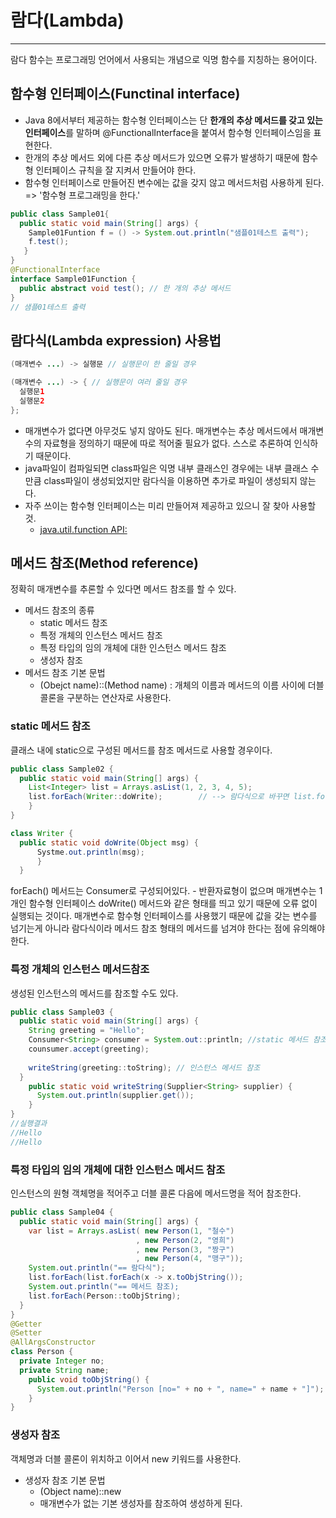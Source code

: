 # **람다(Lambda)**
---
람다 함수는 프로그래밍 언어에서 사용되는 개념으로 익명 함수를 지칭하는 용어이다.


## **함수형 인터페이스(Functinal interface)**

- Java 8에서부터 제공하는 함수형 인터페이스는 단 **한개의 추상 메서드를 갖고 있는 인터페이스**를 말하며 @FunctionalInterface을 붙여서 함수형 인터페이스임을 표현한다.
- 한개의 추상 메서드 외에 다른 추상 메서드가 있으면 오류가 발생하기 때문에 함수형 인터페이스 규칙을 잘 지켜서 만들어야 한다.
- 함수형 인터페이스로 만들어진 변수에는 값을 갖지 않고 메서드처럼 사용하게 된다. => '함수형 프로그래밍을 한다.'
```java
public class Sample01{
  public static void main(String[] args) {
    Sample01Funtion f = () -> System.out.println("샘플01테스트 출력");
    f.test();
   }
}
@FunctionalInterface
interface Sample01Function {
  public abstract void test(); // 한 개의 추상 메서드
}
// 샘플01테스트 출력
```


## **람다식(Lambda expression) 사용법**

```java
(매개변수 ...) -> 실행문 // 실행문이 한 줄일 경우

(매개변수 ...) -> { // 실행문이 여러 줄일 경우
  실행문1
  실행문2
};
```

- 매개변수가 없다면 아무것도 넣지 않아도 된다. 매개변수는 추상 메서드에서 매개변수의 자료형을 정의하기 때문에 따로 적어줄 필요가 없다. 스스로 추론하여 인식하기 때문이다.
- java파일이 컴파일되면 class파일은 익명 내부 클래스인 경우에는 내부 클래스 수만큼 class파일이 생성되었지만 람다식을 이용하면 추가로 파일이 생성되지 않는다.
- 자주 쓰이는 함수형 인터페이스는 미리 만들어져 제공하고 있으니 잘 찾아 사용할 것.
  - [java.util.function API:](https://docs.oracle.com/en/java/javase/13/docs/api/java.base/java/util/function/package-summary.html)


## **메서드 참조(Method reference)**

정확히 매개변수를 추론할 수 있다면 메서드 참조를 할 수 있다.
- 메서드 참조의 종류
  - static 메서드 참조
  - 특정 개체의 인스턴스 메서드 참조
  - 특정 타입의 임의 개체에 대한 인스턴스 메서드 참조
  - 생성자 참조
- 메서드 참조 기본 문법
  - (Obejct name)::(Method name) : 개체의 이름과 메서드의 이름 사이에 더블 콜론을 구분하는 연산자로 사용한다.

### static 메서드 참조
클래스 내에 static으로 구성된 메서드를 참조 메서드로 사용할 경우이다. 
```java
public class Sample02 {
  public static void main(String[] args) {
    List<Integer> list = Arrays.asList(1, 2, 3, 4, 5);
    list.forEach(Writer::doWrite);        // --> 람다식으로 바꾸면 list.forEach( (s) -> Writer.doWrite(s) );
    }
}

class Writer {
  public static void doWrite(Object msg) {
      Systme.out.println(msg);
      }
  }
```
forEach() 메서드는 Consumer로 구성되어있다. - 반환자료형이 없으며 매개변수는 1개인 함수형 인터페이스
doWrite() 메서드와 같은 형태를 띄고 있기 때문에 오류 없이 실행되는 것이다.
매개변수로 함수형 인터페이스를 사용했기 때문에 값을 갖는 변수를 넘기는게 아니라 람다식이라 메서드 참조 형태의 메서드를 넘겨야 한다는 점에 유의해야 한다.

### 특정 개체의 인스턴스 메서드참조
생성된 인스턴스의 메서드를 참조할 수도 있다.
```java
public class Sample03 {
  public static void main(String[] args) {
    String greeting = "Hello";
    Consumer<String> consumer = System.out::println; //static 메서드 참조
    counsumer.accept(greeting);
    
    writeString(greeting::toString); // 인스턴스 메서드 참조
  }
    public static void writeString(Supplier<String> supplier) {
      System.out.println(supplier.get());
    }
}
//실행결과
//Hello
//Hello
```

### 특정 타입의 임의 개체에 대한 인스턴스 메서드 참조
인스턴스의 원형 객체명을 적어주고 더블 콜론 다음에 메서드명을 적어 참조한다.
```java
public class Sample04 {
  public static void main(String[] args) {
    var list = Arrays.asList( new Person(1, "철수")
                            , new Person(2, "영희")
                            , new Person(3, "짱구")
                            , new Person(4, "맹구"));
    System.out.println("== 람다식");
    list.forEach(list.forEach(x -> x.toObjString());
    System.out.println("== 메서드 참조);
    list.forEach(Person::toObjString);
  }
}
@Getter
@Setter
@AllArgsConstructor
class Person {
  private Integer no;
  private String name;
    public void toObjString() {
      System.out.println("Person [no=" + no + ", name=" + name + "]");
    }
}
```

### 생성자 참조
객체명과 더블 콜론이 위치하고 이어서 new 키워드를 사용한다.
- 생성자 참조 기본 문법
  - (Object name)::new
  - 매개변수가 없는 기본 생성자를 참조하여 생성하게 된다.




